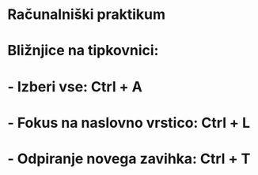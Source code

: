 # Računalniški praktikum

# Bližnjice na tipkovnici:
#    - Izberi vse:  Ctrl + A
#    - Fokus na naslovno vrstico:  Ctrl + L
#    - Odpiranje novega zavihka: Ctrl + T
 
